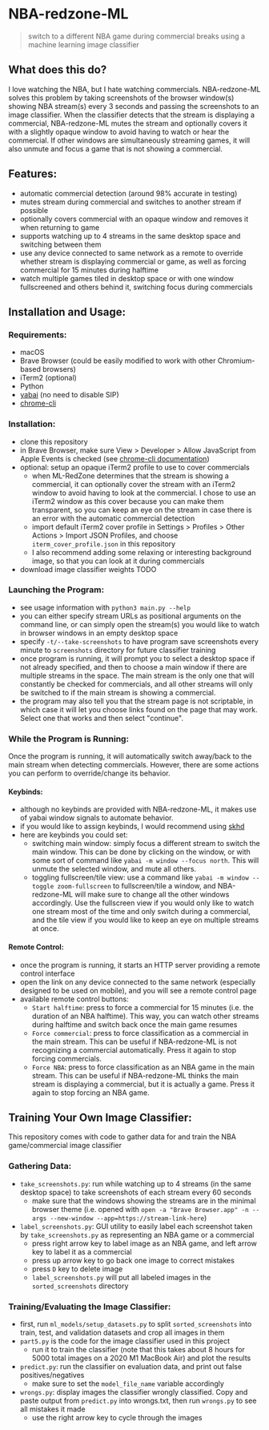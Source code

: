 # NBA-redzone-ML

> switch to a different NBA game during commercial breaks using a machine learning image classifier

## What does this do?

I love watching the NBA, but I hate watching commercials. NBA-redzone-ML solves this problem by taking screenshots of the
browser window(s) showing NBA stream(s) every 3 seconds and passing the screenshots to an image classifier. When the classifier
detects that the stream is displaying a commercial, NBA-redzone-ML mutes the stream and optionally covers it with a slightly
opaque window to avoid having to watch or hear the commercial. If other windows are simultaneously streaming games, it will
also unmute and focus a game that is not showing a commercial.

## Features:

- automatic commercial detection (around 98% accurate in testing)
- mutes stream during commercial and switches to another stream if possible
- optionally covers commercial with an opaque window and removes it when returning to game
- supports watching up to 4 streams in the same desktop space and switching between them
- use any device connected to same network as a remote to override whether stream is displaying commercial or game, as well as forcing
  commercial for 15 minutes during halftime
- watch multiple games tiled in desktop space or with one window fullscreened and others behind it, switching focus during commercials

## Installation and Usage:

### Requirements:

- macOS
- Brave Browser (could be easily modified to work with other Chromium-based browsers)
- iTerm2 (optional)
- Python
- [yabai](https://github.com/koekeishiya/yabai) (no need to disable SIP)
- [chrome-cli](https://github.com/prasmussen/chrome-cli) 

### Installation:

- clone this repository
- in Brave Browser, make sure View > Developer > Allow JavaScript from Apple Events is checked (see [chrome-cli documentation](https://github.com/prasmussen/chrome-cli?tab=readme-ov-file#javascript-execution-and-viewing-source))
- optional: setup an opaque iTerm2 profile to use to cover commercials
  - when ML-RedZone determines that the stream is showing a commercial, it can optionally cover the stream with an iTerm2 window to
    avoid having to look at the commercial. I chose to use an iTerm2 window as this cover because you can make them transparent, so you
    can keep an eye on the stream in case there is an error with the automatic commercial detection
  - import default iTerm2 cover profile in Settings > Profiles > Other Actions > Import JSON Profiles, and choose `iterm_cover_profile.json`
    in this repository
  - I also recommend adding some relaxing or interesting background image, so that you can look at it during commercials
- download image classifier weights TODO

### Launching the Program:

- see usage information with `python3 main.py --help`
- you can either specify stream URLs as positional arguments on the command line, or can simply open the stream(s) you would like to
  watch in browser windows in an empty desktop space
- specify `-t/--take-screenshots` to have program save screenshots every minute to `screenshots` directory for future classifier training
- once program is running, it will prompt you to select a desktop space if not already specified, and then to choose a main window if
  there are multiple streams in the space. The main stream is the only one that will constantly be checked for commercials, and all
  other streams will only be switched to if the main stream is showing a commercial.
- the program may also tell you that the stream page is not scriptable, in which case it will let you choose links found on the page that
  may work. Select one that works and then select "continue".

### While the Program is Running:

Once the program is running, it will automatically switch away/back to the main stream when detecting commercials. However, there are some
actions you can perform to override/change its behavior.

#### Keybinds:

- although no keybinds are provided with NBA-redzone-ML, it makes use of yabai window signals to automate behavior.
- if you would like to assign keybinds, I would recommend using [skhd](https://github.com/koekeishiya/skhd) 
- here are keybinds you could set:
  - switching main window: simply focus a different stream to switch the main window. This can be done by clicking on the window, or with
    some sort of command like `yabai -m window --focus north`. This will unmute the selected window, and mute all others.
  - toggling fullscreen/tile view: use a command like `yabai -m window --toggle zoom-fullscreen` to fullscreen/tile a window, and
    NBA-redzone-ML will make sure to change all the other windows accordingly. Use the fullscreen view if you would only like to watch one
    stream most of the time and only switch during a commercial, and the tile view if you would like to keep an eye on multiple streams at once.

#### Remote Control:

- once the program is running, it starts an HTTP server providing a remote control interface
- open the link on any device connected to the same network (especially designed to be used on mobile), and you will see a remote control page
- available remote control buttons:
  - `Start halftime`: press to force a commercial for 15 minutes (i.e. the duration of an NBA halftime). This way, you can watch other streams
    during halftime and switch back once the main game resumes
  - `Force commercial`: press to force classification as a commercial in the main stream. This can be useful if NBA-redzone-ML is not
    recognizing a commercial automatically. Press it again to stop forcing commercials.
  - `Force NBA`: press to force classification as an NBA game in the main stream. This can be useful if NBA-redzone-ML thinks the main stream
    is displaying a commercial, but it is actually a game. Press it again to stop forcing an NBA game.

## Training Your Own Image Classifier:

This repository comes with code to gather data for and train the NBA game/commercial image classifier

### Gathering Data:

- `take_screenshots.py`: run while watching up to 4 streams (in the same desktop space) to take screenshots of each stream every 60 seconds
  - make sure that the windows showing the streams are in the minimal browser theme (i.e. opened with `open -a "Brave Browser.app" -n --args --new-window --app=https://stream-link-here`)
- `label_screenshots.py`: GUI utility to easily label each screenshot taken by `take_screenshots.py` as representing an NBA game or a commercial
  - press right arrow key to label image as an NBA game, and left arrow key to label it as a commercial
  - press up arrow key to go back one image to correct mistakes
  - press `D` key to delete image
  - `label_screenshots.py` will put all labeled images in the `sorted_screenshots` directory

### Training/Evaluating the Image Classifier:

- first, run `ml_models/setup_datasets.py` to split `sorted_screenshots` into train, test, and validation datasets and crop all images in them
- `part5.py` is the code for the image classifier used in this project
  - run it to train the classifier (note that this takes about 8 hours for 5000 total images on a 2020 M1 MacBook Air) and plot the results
- `predict.py`: run the classifier on evaluation data, and print out false positives/negatives
  - make sure to set the `model_file_name` variable accordingly
- `wrongs.py`: display images the classifier wrongly classified. Copy and paste output from `predict.py` into wrongs.txt, then run `wrongs.py` to see all mistakes it made
  - use the right arrow key to cycle through the images
